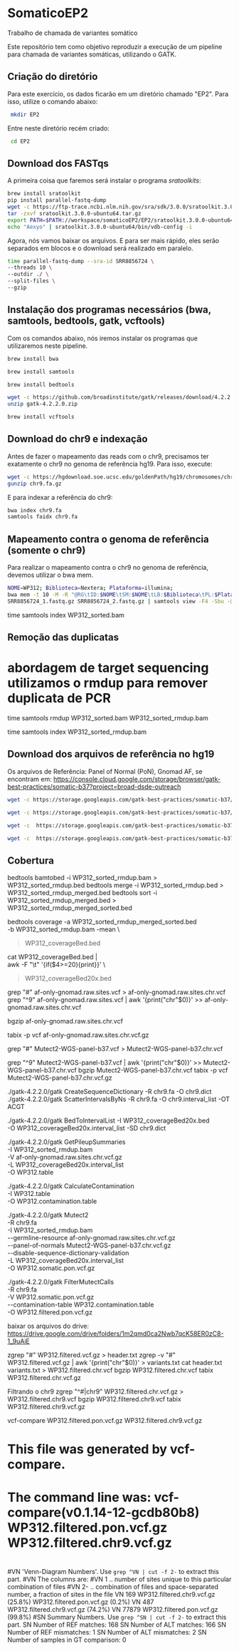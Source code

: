 # SomaticoEP2
Trabalho de chamada de variantes somático 

Este repositório tem como objetivo reproduzir a execução de um pipeline para chamada de variantes somáticas, utilizando o GATK.

## Criação do diretório
Para este exercício, os dados ficarão em um diretório chamado "EP2". Para isso, utilize o comando abaixo:
```bash
 mkdir EP2
```
Entre neste diretório recém criado:
```bash
 cd EP2
```

## Download dos FASTqs
A primeira coisa que faremos será instalar o programa *sratoolkits*: 
```bash
brew install sratoolkit
pip install parallel-fastq-dump
wget -c https://ftp-trace.ncbi.nlm.nih.gov/sra/sdk/3.0.0/sratoolkit.3.0.0-ubuntu64.tar.gz
tar -zxvf sratoolkit.3.0.0-ubuntu64.tar.gz
export PATH=$PATH://workspace/somaticoEP2/EP2/sratoolkit.3.0.0-ubuntu64/bin/
echo "Aexyo" | sratoolkit.3.0.0-ubuntu64/bin/vdb-config -i
```

Agora, nós vamos baixar os arquivos. E para ser mais rápido, eles serão separados em blocos e o download será realizado em paralelo.
```bash
time parallel-fastq-dump --sra-id SRR8856724 \
--threads 10 \
--outdir ./ \
--split-files \
--gzip
```

## Instalação dos programas necessários (bwa, samtools, bedtools, gatk, vcftools)
Com os comandos abaixo, nós iremos instalar os programas que utilizaremos neste pipeline.
```bash
brew install bwa 
```
```bash
brew install samtools
```
```bash
brew install bedtools
```
```bash
wget -c https://github.com/broadinstitute/gatk/releases/download/4.2.2.0/gatk-4.2.2.0.zip
unzip gatk-4.2.2.0.zip 
```
```bash
brew install vcftools
```

## Download do chr9 e indexação
Antes de fazer o mapeamento das reads com o chr9, precisamos ter exatamente o chr9 no genoma de referência hg19. Para isso, execute:
```bash
wget -c https://hgdownload.soe.ucsc.edu/goldenPath/hg19/chromosomes/chr9.fa.gz
gunzip chr9.fa.gz
```

E para indexar a referência do chr9:
```bash
bwa index chr9.fa
samtools faidx chr9.fa
```

## Mapeamento contra o genoma de referência (somente o chr9)
Para realizar o mapeamento contra o chr9 no genoma de referência, devemos utilizar o bwa mem.
```bash
NOME=WP312; Biblioteca=Nextera; Plataforma=illumina;
bwa mem -t 10 -M -R "@RG\tID:$NOME\tSM:$NOME\tLB:$Biblioteca\tPL:$Plataforma" chr9.fa \
SRR8856724_1.fastq.gz SRR8856724_2.fastq.gz | samtools view -F4 -Sbu -@2 - | samtools sort -m4G -@2 -o WP312_sorted.bam
```

time samtools index WP312_sorted.bam

## Remoção das duplicatas


# abordagem de target sequencing utilizamos o rmdup para remover duplicata de PCR
time samtools rmdup WP312_sorted.bam WP312_sorted_rmdup.bam

time samtools index WP312_sorted_rmdup.bam

## Download dos arquivos de referência no hg19

Os arquivos de Referência: Panel of Normal (PoN), Gnomad AF, se encontram em:
https://console.cloud.google.com/storage/browser/gatk-best-practices/somatic-b37?project=broad-dsde-outreach

```bash
wget -c https://storage.googleapis.com/gatk-best-practices/somatic-b37/Mutect2-WGS-panel-b37.vcf
```
```bash
wget -c https://storage.googleapis.com/gatk-best-practices/somatic-b37/Mutect2-WGS-panel-b37.vcf.idx
```
```bash
wget -c  https://storage.googleapis.com/gatk-best-practices/somatic-b37/af-only-gnomad.raw.sites.vcf
```
```bash
wget -c  https://storage.googleapis.com/gatk-best-practices/somatic-b37/af-only-gnomad.raw.sites.vcf.idx
```

## Cobertura
bedtools bamtobed -i WP312_sorted_rmdup.bam > WP312_sorted_rmdup.bed
bedtools merge -i WP312_sorted_rmdup.bed > WP312_sorted_rmdup_merged.bed
bedtools sort -i WP312_sorted_rmdup_merged.bed > WP312_sorted_rmdup_merged_sorted.bed

bedtools coverage -a WP312_sorted_rmdup_merged_sorted.bed \
-b WP312_sorted_rmdup.bam -mean \
> WP312_coverageBed.bed

cat WP312_coverageBed.bed | \
awk -F "\t" '{if($4>=20){print}}' \
> WP312_coverageBed20x.bed

grep "\#" af-only-gnomad.raw.sites.vcf > af-only-gnomad.raw.sites.chr.vcf
grep  "^9" af-only-gnomad.raw.sites.vcf |  awk '{print("chr"$0)}' >> af-only-gnomad.raw.sites.chr.vcf

bgzip af-only-gnomad.raw.sites.chr.vcf

tabix -p vcf af-only-gnomad.raw.sites.chr.vcf.gz

grep "\#" Mutect2-WGS-panel-b37.vcf > Mutect2-WGS-panel-b37.chr.vcf 

grep  "^9" Mutect2-WGS-panel-b37.vcf |  awk '{print("chr"$0)}' >> Mutect2-WGS-panel-b37.chr.vcf 
bgzip Mutect2-WGS-panel-b37.chr.vcf 
tabix -p vcf Mutect2-WGS-panel-b37.chr.vcf.gz

./gatk-4.2.2.0/gatk CreateSequenceDictionary -R chr9.fa -O chr9.dict
./gatk-4.2.2.0/gatk ScatterIntervalsByNs -R chr9.fa -O chr9.interval_list -OT ACGT

./gatk-4.2.2.0/gatk BedToIntervalList -I WP312_coverageBed20x.bed \
-O WP312_coverageBed20x.interval_list -SD chr9.dict

./gatk-4.2.2.0/gatk GetPileupSummaries \
	-I WP312_sorted_rmdup.bam  \
	-V af-only-gnomad.raw.sites.chr.vcf.gz  \
	-L WP312_coverageBed20x.interval_list \
	-O WP312.table

 ./gatk-4.2.2.0/gatk CalculateContamination \
-I WP312.table \
-O WP312.contamination.table

./gatk-4.2.2.0/gatk Mutect2 \
  -R chr9.fa \
  -I WP312_sorted_rmdup.bam \
  --germline-resource af-only-gnomad.raw.sites.chr.vcf.gz  \
  --panel-of-normals Mutect2-WGS-panel-b37.chr.vcf.gz \
  --disable-sequence-dictionary-validation \
  -L WP312_coverageBed20x.interval_list \
  -O WP312.somatic.pon.vcf.gz

  ./gatk-4.2.2.0/gatk FilterMutectCalls \
-R chr9.fa \
-V WP312.somatic.pon.vcf.gz \
--contamination-table WP312.contamination.table \
-O WP312.filtered.pon.vcf.gz

  baixar os arquivos do drive:
  https://drive.google.com/drive/folders/1m2qmd0ca2Nwb7qcK58ER0zC8-1_9uAiE

  zgrep "\#" WP312.filtered.vcf.gz > header.txt
zgrep -v "\#" WP312.filtered.vcf.gz | awk '{print("chr"$0)}' > variants.txt
cat header.txt variants.txt > WP312.filtered.chr.vcf
bgzip WP312.filtered.chr.vcf
tabix WP312.filtered.chr.vcf.gz

Filtrando o chr9
zgrep "^\#\|chr9" WP312.filtered.chr.vcf.gz > WP312.filtered.chr9.vcf
bgzip  WP312.filtered.chr9.vcf
tabix WP312.filtered.chr9.vcf.gz

vcf-compare WP312.filtered.pon.vcf.gz WP312.filtered.chr9.vcf.gz


# This file was generated by vcf-compare.
# The command line was: vcf-compare(v0.1.14-12-gcdb80b8) WP312.filtered.pon.vcf.gz WP312.filtered.chr9.vcf.gz
#
#VN 'Venn-Diagram Numbers'. Use `grep ^VN | cut -f 2-` to extract this part.
#VN The columns are: 
#VN        1  .. number of sites unique to this particular combination of files
#VN        2- .. combination of files and space-separated number, a fraction of sites in the file
VN      169     WP312.filtered.chr9.vcf.gz (25.8%)      WP312.filtered.pon.vcf.gz (0.2%)
VN      487     WP312.filtered.chr9.vcf.gz (74.2%)
VN      77879   WP312.filtered.pon.vcf.gz (99.8%)
#SN Summary Numbers. Use `grep ^SN | cut -f 2-` to extract this part.
SN      Number of REF matches:  168
SN      Number of ALT matches:  166
SN      Number of REF mismatches:       1
SN      Number of ALT mismatches:       2
SN      Number of samples in GT comparison:     0


